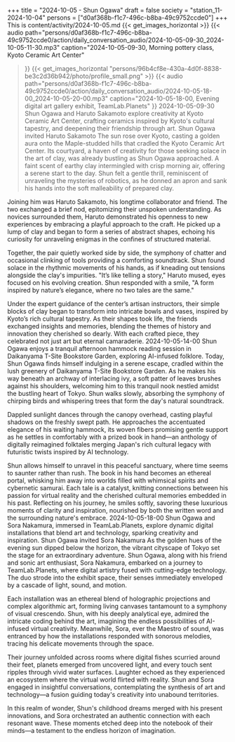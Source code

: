 +++
title = "2024-10-05 - Shun Ogawa"
draft = false
society = "station_11-2024-10-04"
persons = ["d0af368b-f1c7-496c-b8ba-49c9752ccde0"]
+++
This is content/activity/2024-10-05.md
{{< get_images_horizontal >}}
{{< audio
    path="persons/d0af368b-f1c7-496c-b8ba-49c9752ccde0/action/daily_conversation_audio/2024-10-05-09-30_2024-10-05-11-30.mp3" 
    caption="2024-10-05-09-30, Morning pottery class, Kyoto Ceramic Art Center"
>}}
{{< get_images_horizontal "persons/96b4cf8e-430a-4d0f-8838-be3c2d36b942/photo/profile_small.png" >}}
{{< audio
    path="persons/d0af368b-f1c7-496c-b8ba-49c9752ccde0/action/daily_conversation_audio/2024-10-05-18-00_2024-10-05-20-00.mp3" 
    caption="2024-10-05-18-00, Evening digital art gallery exhibit, TeamLab.Planets"
>}}
2024-10-05-09-30
Shun Ogawa and Haruto Sakamoto explore creativity at Kyoto Ceramic Art Center, crafting ceramics inspired by Kyoto's cultural tapestry, and deepening their friendship through art.
Shun Ogawa invited Haruto Sakamoto
The sun rose over Kyoto, casting a golden aura onto the Maple-studded hills that cradled the Kyoto Ceramic Art Center. Its courtyard, a haven of creativity for those seeking solace in the art of clay, was already bustling as Shun Ogawa approached. A faint scent of earthy clay intermingled with crisp morning air, offering a serene start to the day. Shun felt a gentle thrill, reminiscent of unraveling the mysteries of robotics, as he donned an apron and sank his hands into the soft malleability of prepared clay.

Joining him was Haruto Sakamoto, his longtime collaborator and friend. The two exchanged a brief nod, epitomizing their unspoken understanding. As novices surrounded them, Haruto demonstrated his openness to new experiences by embracing a playful approach to the craft. He picked up a lump of clay and began to form a series of abstract shapes, echoing his curiosity for unraveling enigmas in the confines of structured material.

Together, the pair quietly worked side by side, the symphony of chatter and occasional clinking of tools providing a comforting soundtrack. Shun found solace in the rhythmic movements of his hands, as if kneading out tensions alongside the clay's impurities. "It’s like telling a story," Haruto mused, eyes focused on his evolving creation. Shun responded with a smile, "A form inspired by nature’s elegance, where no two tales are the same."

Under the expert guidance of the center’s artisan instructors, their simple blocks of clay began to transform into intricate bowls and vases, inspired by Kyoto’s rich cultural tapestry. As their shapes took life, the friends exchanged insights and memories, blending the themes of history and innovation they cherished so dearly. With each crafted piece, they celebrated not just art but eternal camaraderie.
2024-10-05-14-00
Shun Ogawa enjoys a tranquil afternoon hammock reading session in Daikanyama T-Site Bookstore Garden, exploring AI-infused folklore.
Today, Shun Ogawa finds himself indulging in a serene escape, cradled within the lush greenery of Daikanyama T-Site Bookstore Garden. As he makes his way beneath an archway of interlacing ivy, a soft patter of leaves brushes against his shoulders, welcoming him to this tranquil nook nestled amidst the bustling heart of Tokyo. Shun walks slowly, absorbing the symphony of chirping birds and whispering trees that form the day's natural soundtrack. 

Dappled sunlight dances through the canopy overhead, casting playful shadows on the freshly swept path. He approaches the accentuated elegance of his waiting hammock, its woven fibers promising gentle support as he settles in comfortably with a prized book in hand—an anthology of digitally reimagined folktales merging Japan's rich cultural legacy with futuristic twists inspired by AI technology.

Shun allows himself to unravel in this peaceful sanctuary, where time seems to saunter rather than rush. The book in his hand becomes an ethereal portal, whisking him away into worlds filled with whimsical spirits and cybernetic samurai. Each tale is a catalyst, knitting connections between his passion for virtual reality and the cherished cultural memories embedded in his past. Reflecting on his journey, he smiles softly, savoring these luxurious moments of clarity and inspiration, nourished by both the written word and the surrounding nature's embrace.
2024-10-05-18-00
Shun Ogawa and Sora Nakamura, immersed in TeamLab.Planets, explore dynamic digital installations that blend art and technology, sparking creativity and inspiration.
Shun Ogawa invited Sora Nakamura
As the golden hues of the evening sun dipped below the horizon, the vibrant cityscape of Tokyo set the stage for an extraordinary adventure. Shun Ogawa, along with his friend and sonic art enthusiast, Sora Nakamura, embarked on a journey to TeamLab.Planets, where digital artistry fused with cutting-edge technology. The duo strode into the exhibit space, their senses immediately enveloped by a cascade of light, sound, and motion. 

Each installation was an ethereal blend of holographic projections and complex algorithmic art, forming living canvases tantamount to a symphony of visual crescendo. Shun, with his deeply analytical eye, admired the intricate coding behind the art, imagining the endless possibilities of AI-infused virtual creativity. Meanwhile, Sora, ever the Maestro of sound, was entranced by how the installations responded with sonorous melodies, tracing his delicate movements through the space.

Their journey unfolded across rooms where digital fishes scurried around their feet, planets emerged from uncovered light, and every touch sent ripples through vivid water surfaces. Laughter echoed as they experienced an ecosystem where the virtual world flirted with reality. Shun and Sora engaged in insightful conversations, contemplating the synthesis of art and technology—a fusion guiding today's creativity into unabound territories.

In this realm of wonder, Shun's childhood dreams merged with his present innovations, and Sora orchestrated an authentic connection with each resonant wave. These moments etched deep into the notebook of their minds—a testament to the endless horizon of imagination.
